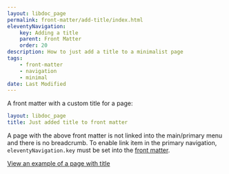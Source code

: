```yaml
---
layout: libdoc_page
permalink: front-matter/add-title/index.html
eleventyNavigation:
    key: Adding a title
    parent: Front Matter
    order: 20
description: How to just add a title to a minimalist page
tags:
    - front-matter
    - navigation
    - minimal
date: Last Modified
---
```

A front matter with a custom title for a page:

```yaml
layout: libdoc_page
title: Just added title to front matter
```

A page with the above front matter is not linked into the main/primary menu and there is no breadcrumb. To enable link item in the primary navigation, `eleventyNavigation.key` must be set into the [front matter](/content/front-matter/index.md).

[View an example of a page with title](/content/front-matter/title/ "You cannot find this page into main menu")
